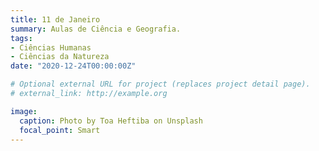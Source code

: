 ```yaml
---
title: 11 de Janeiro
summary: Aulas de Ciência e Geografia.
tags:
- Ciências Humanas
- Ciências da Natureza
date: "2020-12-24T00:00:00Z"

# Optional external URL for project (replaces project detail page).
# external_link: http://example.org

image:
  caption: Photo by Toa Heftiba on Unsplash
  focal_point: Smart
---
```


